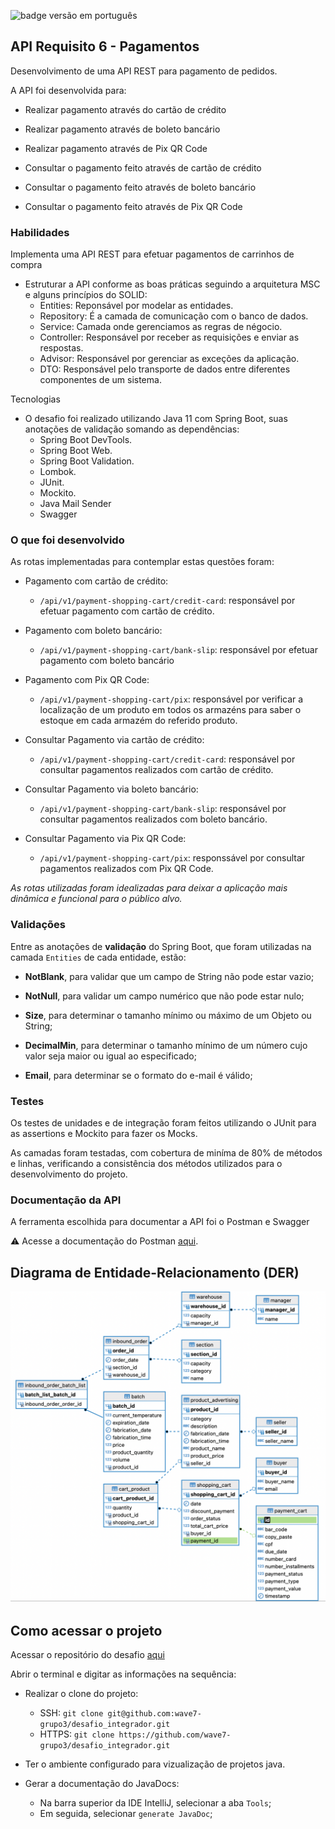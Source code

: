 <p align="left">
  <img src="https://img.shields.io/badge/Versão: Português-black?style=for-the-badge" alt="badge versão em português">
</p>

## API Requisito 6 - Pagamentos
Desenvolvimento de uma API REST para pagamento de pedidos.

A API foi desenvolvida para:

- Realizar pagamento através do cartão de crédito

- Realizar pagamento através de boleto bancário

- Realizar pagamento através de Pix QR Code

- Consultar o pagamento feito através de cartão de crédito

- Consultar o pagamento feito através de boleto bancário

- Consultar o pagamento feito através de Pix QR Code


### Habilidades

Implementa uma API REST para efetuar pagamentos de carrinhos de compra

- Estruturar a API conforme as boas práticas seguindo a arquitetura MSC e alguns princípios do SOLID:
    - Entities: Reponsável por modelar as entidades.
    - Repository: É a camada de comunicação com o banco de dados.
    - Service: Camada onde gerenciamos as regras de négocio.
    - Controller: Responsável por receber as requisições e enviar as respostas.
    - Advisor: Responsável por gerenciar as exceções da aplicação.
    - DTO: Responsável pelo transporte de dados entre diferentes componentes de um sistema.

Tecnologias
- O desafio foi realizado utilizando Java 11 com Spring Boot, suas anotações de validação somando as dependências:
    - Spring Boot DevTools.
    - Spring Boot Web.
    - Spring Boot Validation.
    - Lombok.
    - JUnit.
    - Mockito.
    - Java Mail Sender
    - Swagger


### O que foi desenvolvido
As rotas implementadas para contemplar estas questões foram:

- Pagamento com cartão de crédito:
  - `/api/v1/payment-shopping-cart/credit-card`: responsável por efetuar pagamento com cartão de crédito. 

- Pagamento com boleto bancário:
  - `/api/v1/payment-shopping-cart/bank-slip`: responsável por efetuar pagamento com boleto bancário

- Pagamento com Pix QR Code:
  - `/api/v1/payment-shopping-cart/pix`: responsável por verificar a localização de um produto em todos os armazéns para saber o estoque em cada armazém do referido produto.

- Consultar Pagamento via cartão de crédito:
  - `/api/v1/payment-shopping-cart/credit-card`: responsável por consultar pagamentos realizados com cartão de crédito.

-  Consultar Pagamento via boleto bancário:
   - `/api/v1/payment-shopping-cart/bank-slip`: responsável por consultar pagamentos realizados com boleto bancário.

- Consultar Pagamento via Pix QR Code:
  - `/api/v1/payment-shopping-cart/pix`: responssável por consultar pagamentos realizados com Pix QR Code.
  
_As rotas utilizadas foram idealizadas para deixar a aplicação mais dinâmica e funcional para o público alvo._

### Validações

Entre as anotações de __validação__ do Spring Boot, que foram utilizadas na camada `Entities` de cada entidade, estão:

- __NotBlank__, para validar que um campo de String não pode estar vazio;

- __NotNull__, para validar um campo numérico que não pode estar nulo;

- __Size__, para determinar o tamanho mínimo ou máximo de um Objeto ou String;

- __DecimalMin__, para determinar o tamanho mínimo de um número cujo valor seja maior ou igual ao especificado;

- __Email__, para determinar se o formato do e-mail é válido;



### Testes

Os testes de unidades e de integração foram feitos utilizando o JUnit para as assertions e Mockito para fazer os Mocks.

As camadas foram testadas, com cobertura de miníma de 80% de métodos e linhas, verificando a consistência dos métodos utilizados para o desenvolvimento do projeto.



### Documentação da API
A ferramenta escolhida para documentar a API foi o Postman e Swagger

:warning: Acesse a documentação do Postman [aqui](https://documenter.getpostman.com/view/23629202/2s8YmULKrm).

## Diagrama de Entidade-Relacionamento (DER)

![alt text](src/main/resources/mer/mer.png)

## Como acessar o projeto
Acessar o repositório do desafio [aqui](https://github.com/wave7-grupo3/desafio_integrador/tree/ml-payment-shopping-cart-06)

Abrir o terminal e digitar as informações na sequência:
- Realizar o clone do projeto:
    - SSH: `git clone git@github.com:wave7-grupo3/desafio_integrador.git`
    - HTTPS: `git clone https://github.com/wave7-grupo3/desafio_integrador.git`

- Ter o ambiente configurado para vizualização de projetos java.
- Gerar a documentação do JavaDocs:
    - Na barra superior da IDE IntelliJ, selecionar a aba `Tools`;
    - Em seguida, selecionar `generate JavaDoc`;


